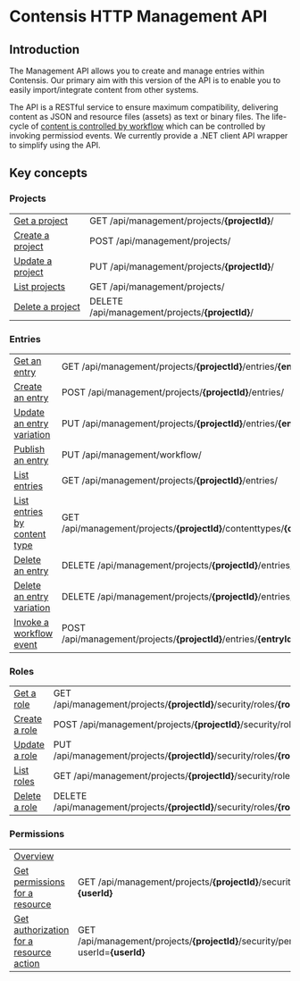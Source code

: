 # Contensis HTTP Management API

## Introduction

The Management API allows you to create and manage entries within Contensis.
Our primary aim with this version of the API is to enable you to easily import/integrate content from other systems.

The API is a RESTful service to ensure maximum compatibility, delivering content as JSON and resource files (assets) as text or binary files. The life-cycle of  [content is controlled by workflow](/key-concepts/workflow.md) which can be controlled by invoking permissiod events. We currently provide a .NET client API wrapper to simplify using the API.

## Key concepts

### Projects

|||
|-|-|
| [Get a project](/projects/get-a-project.md) | <span class="label label--get">GET</span> /api/management/projects/**{projectId}**/ |
| [Create a project](/projects/create-a-project.md) | <span class="label label--post">POST</span> /api/management/projects/ |
| [Update a project](/projects/update-a-project.md) | <span class="label label--post">PUT</span> /api/management/projects/**{projectId}**/ |
| [List projects](/projects/list-projects.md) | <span class="label label--get">GET</span> /api/management/projects/ |
| [Delete a project](/projects/delete-a-project.md) | <span class="label label--delete">DELETE</span> /api/management/projects/**{projectId}**/ |

<!-- ### Content Types

|||
|-|-|
| [Get a content type](/key-concepts/content-types.md#get-a-content-type) | <span class="label label--get">GET</span> /api/management/projects/**{projectId}**/contenttypes/**{contentTypeId}** |
| [Create a content type](/key-concepts/content-types.md#create-a-content-type) | <span class="label label--post">POST</span> /api/management/projects/**{projectId}**/contenttypes/ |
| [Update a content type](/key-concepts/content-types.md#update-a-content-type) | <span class="label label--put">PUT</span> /api/management/projects/**{projectId}**/contenttypes/**{contentTypeId}** |
| [Publish a content type](/key-concepts/content-types.md#publish-a-content-type) | <span class="label label--post">POST</span> /api/management/workflow/ |
| [List content types](/key-concepts/content-types.md#list-content-types) | <span class="label label--get">GET</span> /api/management/projects/**{projectId}**/contenttypes/ |
| [Delete a content type](/key-concepts/content-types.md#delete-a-content-type) | <span class="label label--delete">DELETE</span> /api/management/projects/**{projectId}**/contenttypes/**{contentTypeId}**/ | -->

### Entries

|||
|-|-|
| [Get an entry](/entries/get-an-entry.md) | <span class="label label--get">GET</span> /api/management/projects/**{projectId}**/entries/**{entryId}** |
| [Create an entry](/entries/create-an-entry.md) | <span class="label label--post">POST</span> /api/management/projects/**{projectId}**/entries/ |
| [Update an entry variation](/entries/update-an-entry.md) | <span class="label label--put">PUT</span> /api/management/projects/**{projectId}**/entries/**{entryId}**
| [Publish an entry](/entries/publish-an-entry.md) | <span class="label label--put">PUT</span> /api/management/workflow/ |
| [List entries](/entries/list-entries.md) | <span class="label label--get">GET</span> /api/management/projects/**{projectId}**/entries/ |
| [List entries by content type](/entries/list-entries-by-content-type.md) | <span class="label label--get">GET</span> /api/management/projects/**{projectId}**/contenttypes/**{contentTypeId}**/entries/ |
| [Delete an entry](/entries/delete-an-entry.md) | <span class="label label--delete">DELETE</span> /api/management/projects/**{projectId}**/entries/**{entryId}**
| [Delete an entry variation](/entries/delete-an-entry-variation.md) | <span class="label label--delete">DELETE</span> /api/management/projects/**{projectId}**/entries/**{entryId}**/**{language}**/
| [Invoke a workflow event](/entries/invoking-workflow.md) | <span class="label label--post">POST</span> /api/management/projects/**{projectId}**/entries/**{entryId}**/workflow/events/


### Roles

|||
|-|-|
| [Get a role](/roles/get-a-role.md) | <span class="label label--get">GET</span> /api/management/projects/**{projectId}**/security/roles/**{roleId}** |
| [Create a role](/roles/create-a-role.md) | <span class="label label--post">POST</span> /api/management/projects/**{projectId}**/security/roles/ |
| [Update a role](/roles/update-a-role.md) | <span class="label label--put">PUT</span> /api/management/projects/**{projectId}**/security/roles/**{roleId}** 
| [List roles](/roles/list-roles.md) | <span class="label label--get">GET</span> /api/management/projects/**{projectId}**/security/roles/ |
| [Delete a role](/roles/delete-a-role.md) | <span class="label label--delete">DELETE</span> /api/management/projects/**{projectId}**/security/roles/**{roleId}** 

### Permissions
|||
|-|-|
| [Overview](/permissions/overview.md) | |
| [Get permissions for a resource](/permissions/get-permissions-for-a-resource.md) | <span class="label label--get">GET</span> /api/management/projects/**{projectId}**/security/permissions/**{resourceType}**/**{resourceId?}**?userId=**{userId}** |
| [Get authorization for a resource action](/permissions/get-authorization-for-a-resource-action.md) | <span class="label label--get">GET</span> /api/management/projects/**{projectId}**/security/permissions/**{resourceType}**/**{resourceId?}**/actions/**{action}**?userId=**{userId}** |
